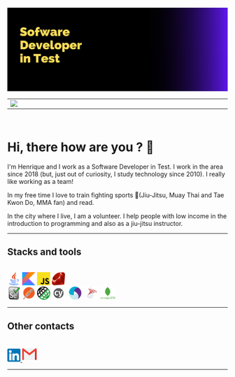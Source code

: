 ![cover](img/capa.png)

  <table>
    <tr>
        <td>
            <img width="495px" align="left" src="https://github-readme-stats.vercel.app/api?username=detowhey&show_icons=true&theme=tokyonight"/>
        </td>
        <td>
            <img width="400px" align="left" src="https://github-readme-stats.vercel.app/api/top-langs/?username=detowhey&layout=compact&hide=html,css&theme=tokyonight" />
        </td>
    </tr>   
  </table>
<br>

  # Hi, there how are you ? 👋
  
  I'm Henrique and I work as a Software Developer in Test. I work in the area since 2018 (but, just out of curiosity, I study technology since 2010). I really like working as a team!

In my free time I love to train fighting sports 👘(Jiu-Jitsu, Muay Thai and Tae Kwon Do, MMA fan) and read.

In the city where I live, I am a volunteer. I help people with low income in the introduction to programming and also as a jiu-jitsu instructor.

----------------------------
## Stacks and tools
<br>
<img src="img/java.png" alt="Java Programming language" width="30" height="30"/> <img src="img/kotlin.png" alt="Kotlin Programming language" width="30" height="30"/> <img src="img/javascript.png" alt="Javascript Programming language" width="30" height="30"/> <img src="img/ruby.png" alt="Ruby Programming language" width="30" height="30"/>
<br>
<img src="img/selenium.png" alt="Selenium tool" width="30" height="30"/> <img src="img/postman.png" alt="Postman tool" width="30" height="30"/> <img src="img/restassured.png" alt="Rest Assured tool" width="30" height="30"/> <img src="img/cypress.png" alt="Cypress tool" width="30" height="30"/> <img src="img/appium.png" alt="Appium tool" width="38" height="30"/> <img src="img/sqlserver.png" alt="SQL Server Icon" width="30" height="30"/> <img src="img/mongo.png" alt="Mongo DB" width="35" height="30">

-----------------------------------------
## Other contacts
<br>

<a href = "https://www.linkedin.com/in/henrique-almeida-2bb60a196/">
  <img src="img/linkedin.png" alt="Linkedin Icon" width="30" height="30"> 
</a> <a href = "mailto:henriquefr.almeida@gmail.com">
  <img src="img/gmail.png" alt="Gmail Icon" width="33" height="35">  
</a>

-----------------------------------------
